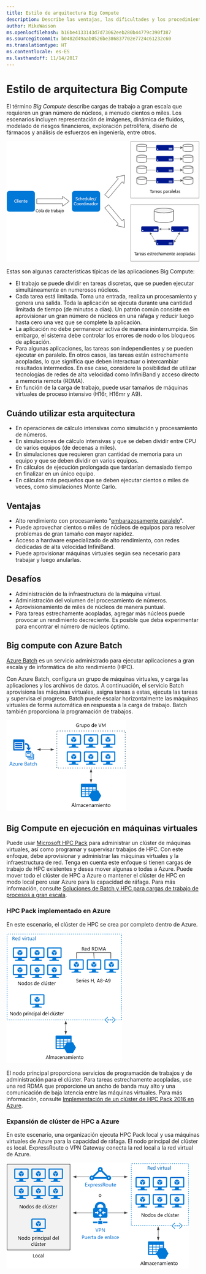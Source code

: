 ```yaml
---
title: Estilo de arquitectura Big Compute
description: Describe las ventajas, las dificultades y los procedimientos recomendados para las arquitecturas Big Compute en Azure.
author: MikeWasson
ms.openlocfilehash: b16be4133143d7d73062eeb280b44779c390f387
ms.sourcegitcommit: b0482d49aab0526be386837702e7724c61232c60
ms.translationtype: HT
ms.contentlocale: es-ES
ms.lasthandoff: 11/14/2017
---
```

# <a name="big-compute-architecture-style"></a>Estilo de arquitectura Big Compute

El término *Big Compute* describe cargas de trabajo a gran escala que requieren un gran número de núcleos, a menudo cientos o miles. Los escenarios incluyen representación de imágenes, dinámica de fluidos, modelado de riesgos financieros, exploración petrolífera, diseño de fármacos y análisis de esfuerzos en ingeniería, entre otros.

![](./images/big-compute-logical.png)

Estas son algunas características típicas de las aplicaciones Big Compute:

- El trabajo se puede dividir en tareas discretas, que se pueden ejecutar simultáneamente en numerosos núcleos.
- Cada tarea está limitada. Toma una entrada, realiza un procesamiento y genera una salida. Toda la aplicación se ejecuta durante una cantidad limitada de tiempo (de minutos a días). Un patrón común consiste en aprovisionar un gran número de núcleos en una ráfaga y reducir luego hasta cero una vez que se complete la aplicación. 
- La aplicación no debe permanecer activa de manera ininterrumpida. Sin embargo, el sistema debe controlar los errores de nodo o los bloqueos de aplicación.
- Para algunas aplicaciones, las tareas son independientes y se pueden ejecutar en paralelo. En otros casos, las tareas están estrechamente acopladas, lo que significa que deben interactuar o intercambiar resultados intermedios. En ese caso, considere la posibilidad de utilizar tecnologías de redes de alta velocidad como InfiniBand y acceso directo a memoria remota (RDMA). 
- En función de la carga de trabajo, puede usar tamaños de máquinas virtuales de proceso intensivo (H16r, H16mr y A9).

## <a name="when-to-use-this-architecture"></a>Cuándo utilizar esta arquitectura

- En operaciones de cálculo intensivas como simulación y procesamiento de números.
- En simulaciones de cálculo intensivas y que se deben dividir entre CPU de varios equipos (de decenas a miles).
- En simulaciones que requieren gran cantidad de memoria para un equipo y que se deben dividir en varios equipos.
- En cálculos de ejecución prolongada que tardarían demasiado tiempo en finalizar en un único equipo.
- En cálculos más pequeños que se deben ejecutar cientos o miles de veces, como simulaciones Monte Carlo.

## <a name="benefits"></a>Ventajas

- Alto rendimiento con procesamiento "[embarazosamente paralelo][embarrassingly-parallel]".
- Puede aprovechar cientos o miles de núcleos de equipos para resolver problemas de gran tamaño con mayor rapidez.
- Acceso a hardware especializado de alto rendimiento, con redes dedicadas de alta velocidad InfiniBand.
- Puede aprovisionar máquinas virtuales según sea necesario para trabajar y luego anularlas. 

## <a name="challenges"></a>Desafíos

- Administración de la infraestructura de la máquina virtual.
- Administración del volumen del procesamiento de números. 
- Aprovisionamiento de miles de núcleos de manera puntual.
- Para tareas estrechamente acopladas, agregar más núcleos puede provocar un rendimiento decreciente. Es posible que deba experimentar para encontrar el número de núcleos óptimo.

## <a name="big-compute-using-azure-batch"></a>Big compute con Azure Batch

[Azure Batch][batch] es un servicio administrado para ejecutar aplicaciones a gran escala y de informática de alto rendimiento (HPC).

Con Azure Batch, configura un grupo de máquinas virtuales, y carga las aplicaciones y los archivos de datos. A continuación, el servicio Batch aprovisiona las máquinas virtuales, asigna tareas a estas, ejecuta las tareas y supervisa el progreso. Batch puede escalar horizontalmente las máquinas virtuales de forma automática en respuesta a la carga de trabajo. Batch también proporciona la programación de trabajos.

![](./images/big-compute-batch.png) 

## <a name="big-compute-running-on-virtual-machines"></a>Big Compute en ejecución en máquinas virtuales

Puede usar [Microsoft HPC Pack][hpc-pack] para administrar un clúster de máquinas virtuales, así como programar y supervisar trabajos de HPC. Con este enfoque, debe aprovisionar y administrar las máquinas virtuales y la infraestructura de red. Tenga en cuenta este enfoque si tienen cargas de trabajo de HPC existentes y desea mover algunas o todas a Azure. Puede mover todo el clúster de HPC a Azure o mantener el clúster de HPC en modo local pero usar Azure para la capacidad de ráfaga. Para más información, consulte [Soluciones de Batch y HPC para cargas de trabajo de procesos a gran escala][batch-hpc-solutions].

### <a name="hpc-pack-deployed-to-azure"></a>HPC Pack implementado en Azure

En este escenario, el clúster de HPC se crea por completo dentro de Azure.

![](./images/big-compute-iaas.png) 
 
El nodo principal proporciona servicios de programación de trabajos y de administración para el clúster. Para tareas estrechamente acopladas, use una red RDMA que proporcione un ancho de banda muy alto y una comunicación de baja latencia entre las máquinas virtuales. Para más información, consulte [Implementación de un clúster de HPC Pack 2016 en Azure][deploy-hpc-azure].

### <a name="burst-an-hpc-cluster-to-azure"></a>Expansión de clúster de HPC a Azure

En este escenario, una organización ejecuta HPC Pack local y usa máquinas virtuales de Azure para la capacidad de ráfaga. El nodo principal del clúster es local. ExpressRoute o VPN Gateway conecta la red local a la red virtual de Azure.

![](./images/big-compute-hybrid.png) 


[batch]: /azure/batch/
[batch-hpc-solutions]: /azure/batch/batch-hpc-solutions
[deploy-hpc-azure]: /azure/virtual-machines/windows/hpcpack-2016-cluster
[embarrassingly-parallel]: https://en.wikipedia.org/wiki/Embarrassingly_parallel
[hpc-pack]: https://technet.microsoft.com/library/cc514029

 
